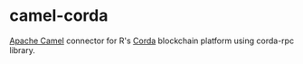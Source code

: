# camel-corda

[Apache Camel](http://camel.apache.org/) connector for R's [Corda](https://www.corda.net/) blockchain platform using corda-rpc library. 
